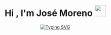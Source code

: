 <h1 align="center"><b>Hi , I'm José Moreno </b><img src="https://media.giphy.com/media/hvRJCLFzcasrR4ia7z/giphy.gif" width="35"></h1>

<p align="center">
<a href="https://git.io/typing-svg"><img src="https://readme-typing-svg.demolab.com?font=Fira+Code&pause=1000&width=435&lines=I%60m+Frontend+Develop;I%C2%B4m+3D+Designer" alt="Typing SVG" /></a>
</p>
